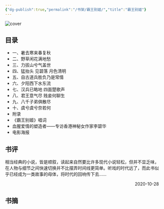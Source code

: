```yaml
---
{"dg-publish":true,"permalink":"/书架/霸王别姬/","title":"霸王别姬"}
---
```



![cover](https://s2.loli.net/2025/10/10/Tcb3ZpWeAnVj1I7.png)

## 目录


  - 一、暑去寒来春复秋
  - 二、野草闲花满地愁
  - 三、力拔山兮气盖世
  - 四、猛抬头 见碧落 月色清明
  - 五、自古道兵胜负乃是常情
  - 六、夕阳西下水东流
  - 七、汉兵已略地 四面楚歌声
  - 八、君王意气尽 贱妾何聊生
  - 九、八千子弟俱散尽
  - 十、虞兮虞兮奈若何
  - 附录
  - 《霸王别姬》唱词
  - 血腥爱情的塑造者――专访香港神秘女作家李碧华
  - 电影海报

## 书评

相当经典的小说，皆是顺叙，读起来自然要比许多现代小说轻松，但并不显乏味，在人物与细节之间快速切换并不比摆弄时间线更简单。听戏的时代远了，而此书似乎已经成为一类故事的母体，将时代的回响传下去……

<p align="right">2020-10-28</p>

## 书摘